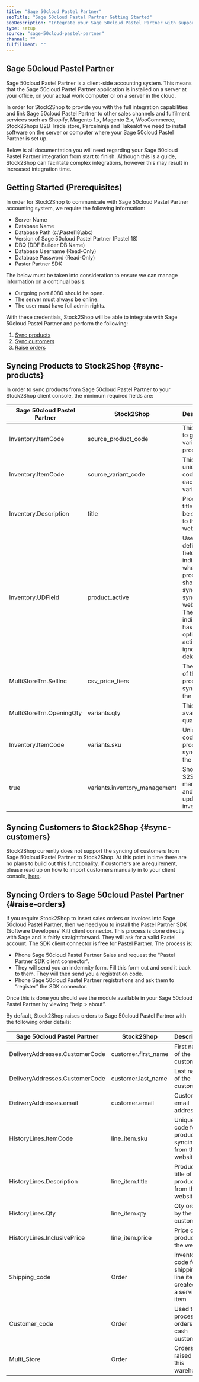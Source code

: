 ```yaml
---
title: "Sage 50cloud Pastel Partner"
seoTitle: "Sage 50cloud Pastel Partner Getting Started"
seoDescription: "Integrate your Sage 50cloud Pastel Partner with supported B2B and B2C Systems through Stock2Shop"
type: setup
source: "sage-50cloud-pastel-partner"
channel: ""
fulfillment: ""
---
```


## Sage 50cloud Pastel Partner
Sage 50cloud Pastel Partner is a client-side accounting system. 
This means that the Sage 50cloud Pastel Partner application is installed on a 
server at your office, on your actual work computer or on a 
server in the cloud. 

In order for Stock2Shop to provide you 
with the full integration capabilities and link Sage 50cloud Pastel Partner
to other sales channels and fulfilment services such as 
Shopify, Magento 1.x, Magento 2.x, WooCommerce, Stock2Shops B2B Trade store, 
Parcelninja and Takealot we need to install software on the server or computer where your Sage 50cloud Pastel Partner is set up. 

Below is all documentation you will need regarding your Sage 50cloud Pastel Partner integration from start to finish.
Although this is a guide, Stock2Shop can facilitate complex integrations, however this may result in increased integration time.

## Getting Started (Prerequisites)
In order for Stock2Shop to communicate with Sage 50cloud Pastel Partner accounting system, 
we require the following information:

- Server Name 
- Database Name
- Database Path (c:\Pastel18\abc)
- Version of Sage 50cloud Pastel Partner (Pastel 18)
- DBQ (DDF Builder DB Name)
- Database Username (Read-Only)
- Database Password (Read-Only)
- Paster Partner SDK

The below must be taken into consideration to ensure we can manage information on a continual basis:

- Outgoing port 8080 should be open.
- The server must always be online.
- The user must have full admin rights.

With these credentials, Stock2Shop will be able to integrate with 
Sage 50cloud Pastel Partner and perform the following:

1. [Sync products](#sync-products) 
2. [Sync customers](#sync-customers) 
3. [Raise orders](#raise-orders) 

## Syncing Products to Stock2Shop {#sync-products}
In order to sync products from Sage 50cloud Pastel Partner to your Stock2Shop client console, 
the minimum required fields are:

| Sage 50cloud Pastel Partner | Stock2Shop                     | Description                                                                                                                                           |
| --------------------------- | ------------------------------ | ----------------------------------------------------------------------------------------------------------------------------------------------------- |
| Inventory.ItemCode          | source_product_code            | This is used to group variable products                                                                                                               |
| Inventory.ItemCode          | source_variant_code            | This is a unique code for each variation                                                                                                              |
| Inventory.Description       | title                          | Product title that will be synced to the website                                                                                                      |
| Inventory.UDField           | product_active                 | User defined field that indicates whether the product should sync or not sync to the website. The indicator has 3 options; active, ignore and delete. |
| MultiStoreTrn.SellInc       | csv_price_tiers                | The price of the product syncing to the website                                                                                                       |
| MultiStoreTrn.OpeningQty    | variants.qty                   | This is the available quantity to                                                                                                                     |
| Inventory.ItemCode          | variants.sku                   | Unique code for a product syncing to the channel                                                                                                      |
| true                        | variants.inventory_management  | Shows that S2S is managing and updating inventory                                                                                                     |

## Syncing Customers to Stock2Shop {#sync-customers}
Stock2Shop currently does not support the syncing of customers from Sage 50cloud Pastel Partner to Stock2Shop. 
At this point in time there are no plans to build out this functionality. 
If customers are a requirement, please read up on how to import customers manually in to your client console, [here](/help/how-it-works-customer-import "Manually import customers into Stock2Shop").
 
## Syncing Orders to Sage 50cloud Pastel Partner {#raise-orders}
If you require Stock2Shop to insert sales orders or invoices into Sage 50cloud Pastel Partner, 
then we need you to install the Pastel Partner SDK (Software Developers’ Kit) client connector. 
This process is done directly with Sage and is fairly straightforward. They will ask for a valid Pastel account. 
The SDK client connector is free for Pastel Partner. The process is:

- Phone Sage 50cloud Pastel Partner Sales and request the “Pastel Partner SDK client connector”.
- They will send you an indemnity form. Fill this form out and send it back to them. They will then send you a registration code.
- Phone Sage 50cloud Pastel Partner registrations and ask them to “register” the SDK connector.

Once this is done you should see the module available in your Sage 50cloud Pastel Partner by viewing “help > about”.

By default, Stock2Shop raises orders to Sage 50cloud Pastel Partner with the following order details:

| Sage 50cloud Pastel Partner    | Stock2Shop           | Description                                                       |
| ------------------------------ | -------------------- | ----------------------------------------------------------------- |
| DeliveryAddresses.CustomerCode | customer.first_name  | First name of the customer                                        |
| DeliveryAddresses.CustomerCode | customer.last_name   | Last name of the customer                                         |
| DeliveryAddresses.email        | customer.email       | Customer's email address                                          |
| HistoryLines.ItemCode          | line_item.sku        | Unique code for a product syncing from the website.               |
| HistoryLines.Description       | line_item.title      | Product title of a product from the website                       |
| HistoryLines.Qty               | line_item.qty        | Qty orderd by the customer                                        |
| HistoryLines.InclusivePrice    | line_item.price      | Price of the product on the website                               |
| Shipping_code                  | Order                | Inventory code for shipping line items, created as a service item |
| Customer_code                  | Order                | Used to process orders for cash customers                         |
| Multi_Store                    | Order                | Orders raised into this warehouse                                 |
